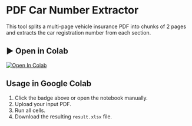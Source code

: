 # PDF Car Number Extractor

This tool splits a multi-page vehicle insurance PDF into chunks of 2 pages and extracts the car registration number from each section.

## ▶ Open in Colab

[![Open In Colab](https://colab.research.google.com/assets/colab-badge.svg)](https://colab.research.google.com/github/maxviruk/pdf-carnumber-extractor/blob/main/pdf_extractor.ipynb)

## Usage in Google Colab

1. Click the badge above or open the notebook manually.
2. Upload your input PDF.
3. Run all cells.
4. Download the resulting `result.xlsx` file.
